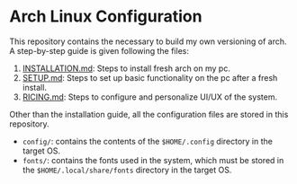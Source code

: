 # Arch Linux Configuration
This repository contains the necessary to build my own versioning of arch. A step-by-step
guide is given following the files:

1. [INSTALLATION.md](INSTALLATION.md): Steps to install fresh arch on my pc.
2. [SETUP.md](SETUP.md): Steps to set up basic functionality on the pc after a fresh install.
3. [RICING.md](RICING.md): Steps to configure and personalize UI/UX of the system.

Other than the installation guide, all the configuration files are stored in this repository.
- `config/`: contains the contents of the `$HOME/.config` directory in the target OS.
- `fonts/`: contains the fonts used in the system, which must be stored in the `$HOME/.local/share/fonts` directory in the target OS.
